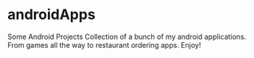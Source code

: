 # androidApps
Some Android Projects
Collection of a bunch of my android applications. From games all the way to restaurant ordering apps. Enjoy!
